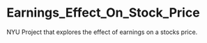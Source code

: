 # Earnings_Effect_On_Stock_Price
NYU Project that explores the effect of earnings on a stocks price.

